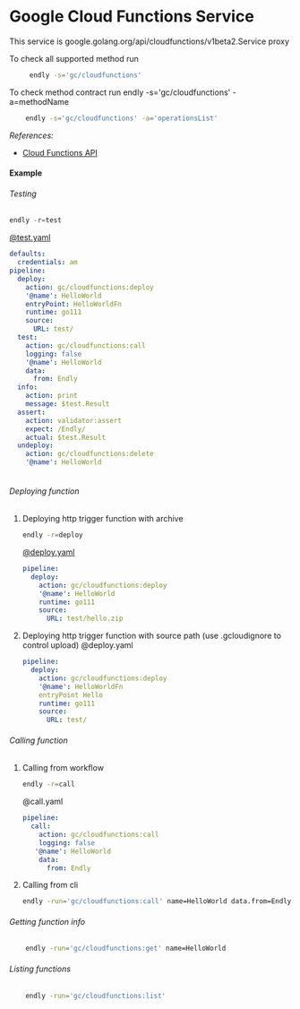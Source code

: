 # Google Cloud Functions Service 

This service is google.golang.org/api/cloudfunctions/v1beta2.Service proxy 

To check all supported method run
```bash
     endly -s='gc/cloudfunctions'
```

To check method contract run endly -s='gc/cloudfunctions' -a=methodName
```bash
    endly -s='gc/cloudfunctions' -a='operationsList'
```


_References:_
- [Cloud Functions API](https://cloud.google.com/functions/docs/reference/rest/)


#### Example

###### Testing

```go
endly -r=test

```
[@test.yaml](test.yaml)
```yaml
defaults:
  credentials: am
pipeline:
  deploy:
    action: gc/cloudfunctions:deploy
    '@name': HelloWorld
    entryPoint: HelloWorldFn
    runtime: go111
    source:
      URL: test/
  test:
    action: gc/cloudfunctions:call
    logging: false
    '@name': HelloWorld
    data:
      from: Endly
  info:
    action: print
    message: $test.Result
  assert:
    action: validator:assert
    expect: /Endly/
    actual: $test.Result
  undeploy:
    action: gc/cloudfunctions:delete
    '@name': HelloWorld
    

```

###### Deploying function


1. Deploying http trigger function with archive
    ```bash
    endly -r=deploy
    ```
    [@deploy.yaml](deploy.yaml)
    ```yaml
    pipeline:
      deploy:
        action: gc/cloudfunctions:deploy
        '@name': HelloWorld
        runtime: go111
        source:
          URL: test/hello.zip
    
    ```
2. Deploying http trigger function with source path (use .gcloudignore to control upload)
    @deploy.yaml
    ```yaml
    pipeline:
      deploy:
        action: gc/cloudfunctions:deploy
        '@name': HelloWorldFn
        entryPoint Hello
        runtime: go111
        source:
          URL: test/
    ```

###### Calling function

1. Calling from workflow
    ```bash
    endly -r=call
    ```
    @call.yaml
    ```yaml
    pipeline:
      call:
        action: gc/cloudfunctions:call
        logging: false
       '@name': HelloWorld
        data:
          from: Endly
    ```
2. Calling from cli
    ```bash
    endly -run='gc/cloudfunctions:call' name=HelloWorld data.from=Endly
    ``` 


###### Getting function info

```bash
    endly -run='gc/cloudfunctions:get' name=HelloWorld 
```


###### Listing functions

```bash
    endly -run='gc/cloudfunctions:list'  
```
